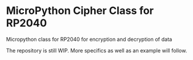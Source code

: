 # MicroPython Cipher Class for RP2040
Micropython class for RP2040 for encryption and decryption of data

The repository is still WIP.
More specifics as well as an example will follow.
